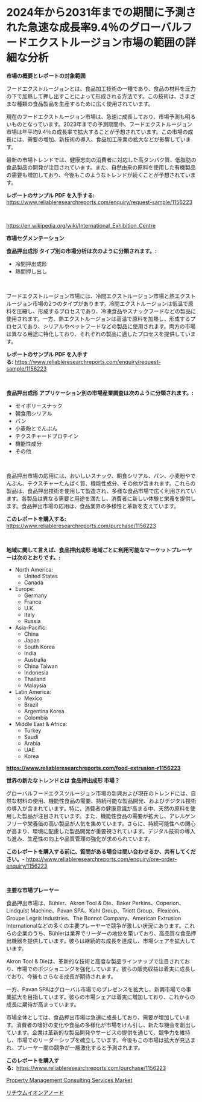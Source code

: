 <p><h1>2024年から2031年までの期間に予測された急速な成長率9.4％のグローバルフードエクストルージョン市場の範囲の詳細な分析</h1></p><p><strong>市場の概要とレポートの対象範囲</strong></p>
<p><p>フードエクストルージョンとは、食品加工技術の一種であり、食品の材料を圧力の下で加熱して押し出すことによって形成される方法です。この技術は、さまざまな種類の食品製品を生産するために広く使用されています。</p><p>現在のフードエクストルージョン市場は、急速に成長しており、市場予測も明るいものとなっています。2023年までの予測期間中、フードエクストルージョン市場は年平均9.4％の成長率で拡大することが予想されています。この市場の成長には、需要の増加、新技術の導入、食品加工産業の拡大などが影響しています。</p><p>最新の市場トレンドでは、健康志向の消費者に対応した高タンパク質、低脂肪の食品製品の開発が注目されています。また、自然由来の原料を使用した有機製品の需要も増加しており、今後もこのようなトレンドが続くことが予想されています。</p></p>
<p><strong>レポートのサンプル PDF を入手する:</strong> <a href="https://www.reliableresearchreports.com/enquiry/request-sample/1156223">https://www.reliableresearchreports.com/enquiry/request-sample/1156223</a></p>
<p>&nbsp;</p>
<p><a href="https://en.wikipedia.org/wiki/International_Exhibition_Centre">https://en.wikipedia.org/wiki/International_Exhibition_Centre</a></p>
<p><strong>市場セグメンテーション</strong></p>
<p><strong>食品押出成形 タイプ別の市場分析は次のように分類されます。:</strong></p>
<p><ul><li>冷間押出成形</li><li>熱間押し出し</li></ul></p>
<p>&nbsp;</p>
<p><p>フードエクストルージョン市場には、冷間エクストルージョン市場と熱エクストルージョン市場の2つのタイプがあります。冷間エクストルージョンは低温で原料を圧縮し、形成するプロセスであり、冷凍食品やスナックフードなどの製品に使用されます。一方、熱エクストルージョンは高温で原料を加熱し、形成するプロセスであり、シリアルやペットフードなどの製品に使用されます。両方の市場は異なる用途に特化しており、それぞれの製品に適したプロセスを提供しています。</p></p>
<p><strong>レポートのサンプル PDF を入手する:</strong>&nbsp;<a href="https://www.reliableresearchreports.com/enquiry/request-sample/1156223">https://www.reliableresearchreports.com/enquiry/request-sample/1156223</a></p>
<p>&nbsp;</p>
<p><strong> 食品押出成形 アプリケーション別の市場産業調査は次のように分類されます。:</strong></p>
<p><ul><li>セイボリースナック</li><li>朝食用シリアル</li><li>パン</li><li>小麦粉とでんぷん</li><li>テクスチャードプロテイン</li><li>機能性成分</li><li>その他</li></ul></p>
<p>&nbsp;</p>
<p><p>食品押出市場の応用には、おいしいスナック、朝食シリアル、パン、小麦粉やでんぷん、テクスチャーたんぱく質、機能性成分、その他が含まれます。これらの製品は、食品押出技術を使用して製造され、多様な食品市場で広く利用されています。各製品は異なる需要と用途を満たし、消費者に新しい体験と栄養を提供します。食品押出市場の応用は、食品業界の多様性と革新を支えています。</p></p>
<p><strong>このレポートを購入する:</strong>&nbsp; <a href="https://www.reliableresearchreports.com/purchase/1156223">https://www.reliableresearchreports.com/purchase/1156223</a></p>
<p>&nbsp;</p>
<p><strong>地域に関して言えば、食品押出成形 地域ごとに利用可能なマーケットプレーヤーは次のとおりです。:</strong></p>
<p><ul>
    <li>
        North America:
        <ul>
            <li>United States</li>
            <li>Canada</li>
        </ul>
    </li>
    <li>
        Europe:
        <ul>
            <li>Germany</li>
            <li>France</li>
            <li>U.K.</li>
            <li>Italy</li>
            <li>Russia</li>
        </ul>
    </li>
    <li>
        Asia-Pacific:
        <ul>
            <li>China</li>
            <li>Japan</li>
            <li>South Korea</li>
            <li>India</li>
            <li>Australia</li>
            <li>China Taiwan</li>
            <li>Indonesia</li>
            <li>Thailand</li>
            <li>Malaysia</li>
        </ul>
    </li>
    <li>
        Latin America:
        <ul>
            <li>Mexico</li>
            <li>Brazil</li>
            <li>Argentina Korea</li>
            <li>Colombia</li>
        </ul>
    </li>
    <li>
        Middle East & Africa:
        <ul>
            <li>Turkey</li>
            <li>Saudi</li>
            <li>Arabia</li>
            <li>UAE</li>
            <li>Korea</li>
        </ul>
    </li>
    </ul></p>
<p><strong><a href="https://www.reliableresearchreports.com/food-extrusion-r1156223">https://www.reliableresearchreports.com/food-extrusion-r1156223</a></strong>&nbsp;</p>
<p><strong>世界の新たなトレンドとは 食品押出成形 市場？</strong></p>
<p><p>グローバルフードエクスツルージョン市場の新興および現在のトレンドには、自然な材料の使用、機能性食品の需要、持続可能な製品開発、およびデジタル技術の導入が含まれています。特に、消費者の健康意識が高まる中、天然の原料を使用した製品が注目されています。また、機能性食品の需要が拡大し、アレルゲンフリーや栄養価の高い製品が人気を集めています。さらに、持続可能性への関心が高まり、環境に配慮した製品開発が重要視されています。デジタル技術の導入も進み、生産性の向上や品質管理の強化が求められています。</p></p>
<p><strong>このレポートを購入する前に、質問がある場合は問い合わせるか、共有してください。</strong>- <a href="https://www.reliableresearchreports.com/enquiry/pre-order-enquiry/1156223">https://www.reliableresearchreports.com/enquiry/pre-order-enquiry/1156223</a></p>
<p>&nbsp;</p>
<p><strong>主要な市場プレーヤー</strong></p>
<p><p>食品押出市場は、Bühler、Akron Tool & Die、Baker Perkins、Coperion、Lindquist Machine、Pavan SPA、Kahl Group、Triott Group、Flexicon、Groupe Legris Industries、The Bonnot Company、American Extrusion Internationalなどの多くの主要プレーヤーで競争が激しい状況にあります。これらの企業のうち、Bühlerは業界でリーダーの地位を築いており、高品質な食品押出機器を提供しています。彼らは継続的な成長を達成し、市場シェアを拡大しています。</p><p>Akron Tool & Dieは、革新的な技術と高度な製品ラインナップで注目されており、市場でのポジショニングを強化しています。彼らの販売収益は着実に成長しており、今後もさらなる成長が期待されます。</p><p>一方、Pavan SPAはグローバル市場でのプレゼンスを拡大し、新興市場での事業拡大を目指しています。彼らの市場シェアは着実に増加しており、これからの成長に期待が高まっています。</p><p>市場全体としては、食品押出市場は急速に成長しており、需要が増加しています。消費者の嗜好の変化や食品の多様化が市場をけん引し、新たな機会を創出しています。企業は革新的な製品開発やサービスの提供を通じて、競争力を維持し、市場でのリーダーシップを確立しています。今後もこの市場は拡大が見込まれ、プレーヤー間の競争が一層激化すると予測されます。</p></p>
<p><strong>このレポートを購入する:</strong>&nbsp;&nbsp;<a href="https://www.reliableresearchreports.com/purchase/1156223">https://www.reliableresearchreports.com/purchase/1156223</a></p>
<p><p><a href="https://github.com/SheilaBruen2023/Market-Research-Report-List-2/blob/main/property-management-consulting-services-market.md">Property Management Consulting Services Market</a></p><p><a href="https://github.com/DanykaKilback/Market-Research-Report-List-2/blob/main/472100023384.md">リチウムイオンアノード</a></p></p>